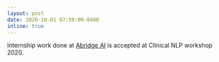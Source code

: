 ```yaml
---
layout: post
date: 2020-10-01 07:59:00-0400
inline: true
---
```


Internship work done at [Abridge AI](abridge.com) is accepted at Clinical NLP workshop 2020.
